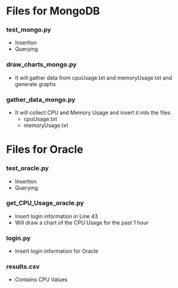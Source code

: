 # Files for MongoDB

### test_mongo.py
* Insertion
* Querying 

### draw_charts_mongo.py
* It will gather data from cpuUsage.txt and memoryUsage.txt and generate graphs

### gather_data_mongo.py
* It will collect CPU and Memory Usage and insert it into the files
    * cpuUsage.txt
    * memoryUsage.txt
    
# Files for Oracle

### test_oracle.py
* Insertion
* Querying

### get_CPU_Usage_oracle.py
* Insert login information in Line 43
* Will draw a chart of the CPU Usage for the past 1 hour

### login.py	
* Insert login information for Oracle

### results.csv	
* Contains CPU Values
